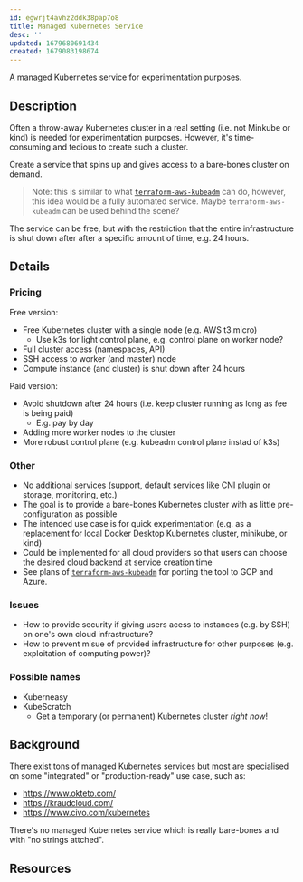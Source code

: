 ```yaml
---
id: egwrjt4avhz2ddk38pap7o8
title: Managed Kubernetes Service
desc: ''
updated: 1679680691434
created: 1679083198674
---
```


A managed Kubernetes service for experimentation purposes.

## Description

Often a throw-away Kubernetes cluster in a real setting (i.e. not Minkube or kind) is needed for experimentation purposes. However, it's time-consuming and tedious to create such a cluster.

Create a service that spins up and gives access to a bare-bones cluster on demand.

> Note: this is similar to what [`terraform-aws-kubeadm`](https://github.com/weibeld/terraform-aws-kubeadm) can do, however, this idea would be a fully automated service. Maybe `terraform-aws-kubeadm` can be used behind the scene?

The service can be free, but with the restriction that the entire infrastructure is shut down after after a specific amount of time, e.g. 24 hours.

## Details

### Pricing

Free version:

- Free Kubernetes cluster with a single node (e.g. AWS t3.micro)
    - Use k3s for light control plane, e.g. control plane on worker node?
- Full cluster access (namespaces, API)
- SSH access to worker (and master) node
- Compute instance (and cluster) is shut down after 24 hours

Paid version:

- Avoid shutdown after 24 hours (i.e. keep cluster running as long as fee is being paid)
    - E.g. pay by day
- Adding more worker nodes to the cluster
- More robust control plane (e.g. kubeadm control plane instad of k3s)

### Other

- No additional services (support, default services like CNI plugin or storage, monitoring, etc.)
- The goal is to provide a bare-bones Kubernetes cluster with as little pre-configuration as possible
- The intended use case is for quick experimentation (e.g. as a replacement for local Docker Desktop Kubernetes cluster, minikube, or kind)
- Could be implemented for all cloud providers so that users can choose the desired cloud backend at service creation time
- See plans of [`terraform-aws-kubeadm`](https://github.com/weibeld/terraform-aws-kubeadm) for porting the tool to GCP and Azure.

### Issues

- How to provide security if giving users acess to instances (e.g. by SSH) on one's own cloud infrastructure?
- How to prevent misue of provided infrastructure for other purposes (e.g. exploitation of computing power)?

### Possible names

- Kuberneasy
- KubeScratch
    - Get a temporary (or permanent) Kubernetes cluster _right now_!

## Background

There exist tons of managed Kubernetes services but most are specialised on some "integrated" or "production-ready" use case, such as:

- https://www.okteto.com/
- https://kraudcloud.com/
- https://www.civo.com/kubernetes

There's no managed Kubernetes service which is really bare-bones and with "no strings attched". 

## Resources

<!-- Resources that might be useful for implementing the project -->